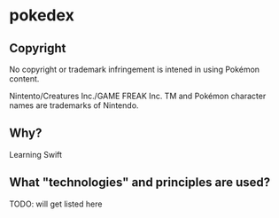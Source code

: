 # pokedex

## Copyright ##
No copyright or trademark infringement is intened in using Pokémon content.

Nintento/Creatures Inc./GAME FREAK Inc. TM and Pokémon character names are trademarks of Nintendo.

## Why? ##
Learning Swift

## What "technologies" and principles are used? ##
TODO: will get listed here
